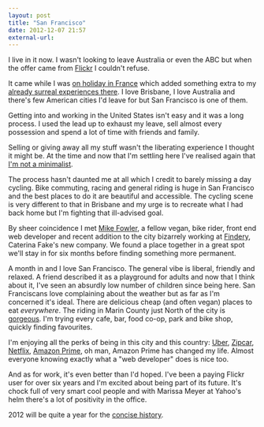 ```yaml
---
layout: post
title: "San Francisco"
date: 2012-12-07 21:57
external-url: 
---
```


I live in it now. I wasn't looking to leave Australia or even the ABC but when the offer came from [Flickr](http://flickr.com) I couldn't refuse.

It came while I was [on holiday in France](http://www.flickr.com/photos/jimwhimpey/sets/72157630365880760/) which added something extra to my [already surreal experiences there](http://www.flickr.com/photos/jimwhimpey/7598278198/in/set-72157630365880760). I love Brisbane, I love Australia and there's few American cities I'd leave for but San Francisco is one of them.

Getting into and working in the United States isn't easy and it was a long process. I used the lead up to exhaust my leave, sell almost every possession and spend a lot of time with friends and family.

Selling or giving away all my stuff wasn't the liberating experience I thought it might be. At the time and now that I'm settling here I've realised again that [I'm not a minimalist](/blog/2009/160357037).

The process hasn't daunted me at all which I credit to barely missing a day cycling. Bike commuting, racing and general riding is huge in San Francisco and the best places to do it are beautiful and accessible. The cycling scene is very different to that in Brisbane and my urge is to recreate what I had back home but I'm fighting that ill-advised goal.

By sheer coincidence I met [Mike Fowler](http://mikefowler.me/), a fellow vegan, bike rider, front end web developer and recent addition to the city bizarrely working at [Findery](https://findery.com/), Caterina Fake's new company. We found a place together in a great spot we'll stay in for six months before finding something more permanent.

A month in and I love San Francisco. The general vibe is liberal, friendly and relaxed. A friend described it as a playground for adults and now that I think about it, I've seen an absurdly low number of children since being here. San Franciscans love complaining about the weather but as far as I'm concerned it's ideal. There are delicious cheap (and often vegan) places to eat *everywhere*. The riding in Marin County just North of the city is [gorgeous](http://www.flickr.com/photos/jimwhimpey/8185451512/in/photostream). I'm trying every cafe, bar, food co-op, park and bike shop, quickly finding favourites.

I'm enjoying all the perks of being in this city and this country: [Uber](https://www.uber.com/), [Zipcar](http://www.zipcar.com/), [Netflix](https://signup.netflix.com/), [Amazon Prime](http://www.amazon.com/gp/prime), oh man, Amazon Prime has changed my life. Almost everyone  knowing exactly what a "web developer" does is nice too.

And as for work, it's even better than I'd hoped. I've been a paying Flickr user for over six years and I'm excited about being part of its future. It's chock full of very smart cool people and with Marissa Meyer at Yahoo's helm there's a lot of positivity in the office.

2012 will be quite a year for the [concise history](/history).